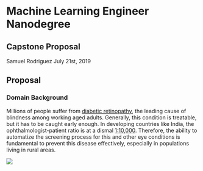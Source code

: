 # Machine Learning Engineer Nanodegree
## Capstone Proposal
Samuel Rodriguez
July 21st, 2019
## Proposal
### Domain Background
Millions of people suffer from [diabetic retinopathy](https://nei.nih.gov/health/diabetic/retinopathy), the leading cause of blindness among working aged adults. Generally, this condition is treatable, but it has to be caught early enough. In developing countries like India, the ophthalmologist-patient ratio is at a dismal [1:10,000](https://www.sankaranethralaya.org/a-step-towards-combating-blindness-in-rural-areas.html). Therefore, the ability to automatize the screening process for this and other eye conditions is fundamental to prevent this disease effectively, especially in populations living in rural areas.

<img src='http://cceyemd.com/wp-content/uploads/2017/08/5_stages.png'>
